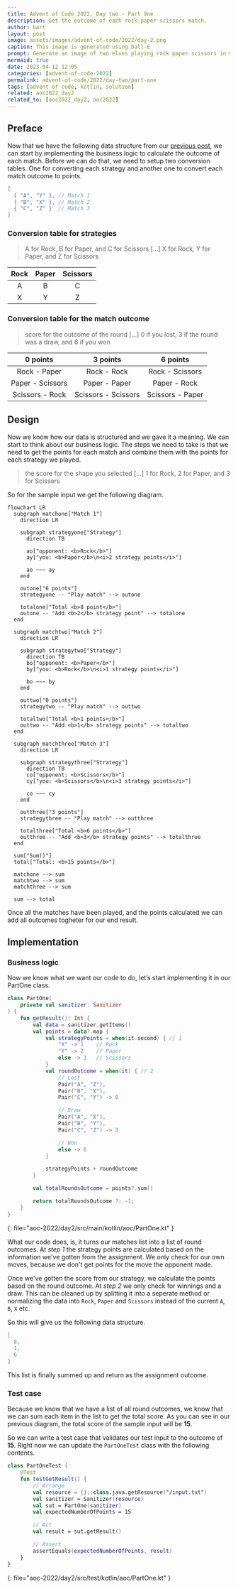 ```yaml
---
title: Advent of Code 2022, Day two - Part One
description: Get the outcome of each rock-paper-scissors match.
author: bart
layout: post
image: assets/images/advent-of-code/2022/day-2.png
caption: This image is generated using Dall-E
prompt: Generate an image of two elves playing rock paper scissors in minimalistic flat style
mermaid: true
date: 2023-04-12 12:05
categories: [advent-of-code-2022]
permalink: advent-of-code/2022/day-two/part-one
tags: [advent of code, kotlin, solution]
related: aoc2022_day2
related_to: [aoc2022_day2, aoc2022]
---
```


## Preface

Now that we have the following data structure from our [previous post](./2023-04-05-sanitizer.md), we can start by implementing the business logic to calculate the
outcome of each match. Before we can do that, we need to setup two conversion tables. One for converting each strategy and another one to convert each match outcome
to points.

```kotlin
[
  { "A", "Y" }, // Match 1
  { "B", "X" }, // Match 2
  { "C", "Z" }  // Match 3
]
```

### Conversion table for strategies

> A for Rock, B for Paper, and C for Scissors
> [...] X for Rock, Y for Paper, and Z for Scissors

| Rock | Paper | Scissors |
|:----:|:-----:|:--------:|
| A    | B     | C        |
| X    | Y     | Z        |

### Conversion table for the match outcome

> score for the outcome of the round [...] 0 if you lost, 3 if the round was a draw, and 6 if you won

| 0 points          | 3 points            | 6 points         |
|:-----------------:|:-------------------:|:----------------:|
| Rock - Paper      | Rock - Rock         | Rock - Scissors  |
| Paper - Scissors  | Paper - Paper       | Paper - Rock     |
| Scissors - Rock   | Scissors - Scissors | Scissors - Paper |

## Design

Now we know how our data is structured and we gave it a meaning. We can start to think about our business logic. The steps we need to take is that we need to get the
points for each match and combine them with the points for each strategy we played.

> the score for the shape you selected [...] 1 for Rock, 2 for Paper, and 3 for Scissors

So for the sample input we get the following diagram.

```mermaid
flowchart LR
  subgraph matchone["Match 1"]
    direction LR

    subgraph strategyone["Strategy"]
      direction TB

      ao["opponent: <b>Rock</b>"]
      ay["you: <b>Paper</b>\n<i>2 strategy points</i>"]

      ao ~~~ ay
    end

    outone["6 points"]
    strategyone -- "Play match" --> outone

    totalone["Total <b>8 point</b>"]
    outone -- "Add <b>2</b> strategy point" --> totalone
  end

  subgraph matchtwo["Match 2"]
    direction LR

    subgraph strategytwo["Strategy"]
      direction TB
      bo["opponent: <b>Paper</b>"]
      by["you: <b>Rock</b>\n<i>1 strategy points</i>"]

      bo ~~~ by
    end

    outtwo["0 points"]
    strategytwo -- "Play match" --> outtwo

    totaltwo["Total <b>1 points</b>"]
    outtwo -- "Add <b>1</b> strategy points" --> totaltwo
  end

  subgraph matchthree["Match 3"]
    direction LR
    
    subgraph strategythree["Strategy"]
      direction TB
      co["opponent: <b>Scissors</b>"]
      cy["you: <b>Scissors</b>\n<i>3 strategy points</i>"]
      
      co ~~~ cy
    end

    outthree["3 points"]
    strategythree -- "Play match" --> outthree
    
    totalthree["Total <b>6 points</b>"]
    outthree -- "Add <b>3</b> strategy points" --> totalthree
  end

  sum["Sum()"]
  total["Total: <b>15 points</b>"]

  matchone --> sum
  matchtwo --> sum
  matchthree --> sum

  sum --> total
```

Once all the matches have been played, and the points calculated we can add all outcomes togheter for our end result.

## Implementation

### Business logic

Now we know what we want our code to do, let’s start implementing it in our PartOne class.

```kotlin
class PartOne(
    private val sanitizer: Sanitizer
) {
    fun getResult(): Int {
        val data = sanitizer.getItems()
        val points = data?.map {
            val strategyPoints = when(it.second) { // 1
                "X" -> 1    // Rock
                "Y" -> 2    // Paper
                else -> 3   // Scissors
            }
            val roundOutcome = when(it) { // 2
                // Lost
                Pair("A", "Z"),
                Pair("B", "X"),
                Pair("C", "Y") -> 0

                // Draw
                Pair("A", "X"),
                Pair("B", "Y"),
                Pair("C", "Z") -> 3

                // Won
                else -> 6
            }

            strategyPoints + roundOutcome
        }

        val totalRoundsOutcome = points?.sum()

        return totalRoundsOutcome ?: -1;
    }
}
```
{: file="aoc-2022/day2/src/main/kotlin/aoc/PartOne.kt" }

What our code does, is, it turns our matches list into a list of round outcomes. At _step 1_ the strategy points are calculated based on the information we've gotten from
the assignment. We only check for our own moves, because we don't get points for the move the opponent made.

Once we've gotten the score from our strategy, we calculate the points based on the round outcome. At _step 2_ we only check for winnings and a draw. This can be cleaned
up by splitting it into a seperate method or normalizing the data into `Rock`, `Paper` and `Scissors` instead of the current `A`, `B`, `X` etc.

So this will give us the following data structure.

```kotlin
[
  8,
  1,
  6
]
```

This list is finally summed up and return as the assignment outcome.

### Test case

Because we know that we have a list of all round outcomes, we know that we can sum each item in the list to get the total score. As you can see in our previous diagram, the
total score of the sample input will be __15__.

So we can write a test case that validates our test input to the outcome of __15__. Right now we can update the `PartOneTest` class with the following contents.

```kotlin
class PartOneTest {
    @Test
    fun testGetResult() {
        // Arrange
        val resource = {}::class.java.getResource("/input.txt")
        val sanitizer = Sanitizer(resource)
        val sut = PartOne(sanitizer)
        val expectedNumberOfPoints = 15

        // Act
        val result = sut.getResult()

        // Assert
        assertEquals(expectedNumberOfPoints, result)
    }
}
```
{: file="aoc-2022/day2/src/test/kotlin/aoc/PartOne.kt" }
